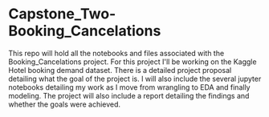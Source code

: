 # Capstone_Two-Booking_Cancelations

This repo will hold all the notebooks and files associated with the Booking_Cancelations project.
For this project I'll be working on the Kaggle Hotel booking demand dataset.
There is a detailed project proposal detailing what the goal of the project is.
I will also include the several jupyter notebooks detailing my work as I move from wrangling to EDA and finally modeling.
The project will also include a report detailing the findings and whether the goals were achieved.
